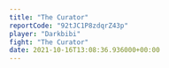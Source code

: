 ```yaml
---
title: "The Curator"
reportCode: "92tJC1P8zdqrZ43p"
player: "Darkbibi"
fight: "The Curator"
date: 2021-10-16T13:08:36.936000+00:00
---
```

